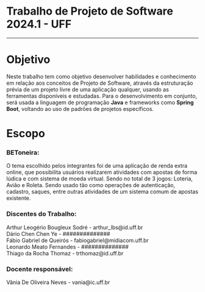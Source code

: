 <h1> Trabalho de Projeto de Software 2024.1 - UFF </h1>
<hr>

<!--<h3>Objetivo:</h3>-->

# Objetivo

Neste trabalho tem como objetivo desenvolver habilidades e conhecimento em relação aos conceitos de Projeto de Software, através da estruturação prévia de um projeto livre de uma aplicação qualquer, usando as ferramentas disponíveis e estudadas.
Para o desenvolvimento em conjunto, será usada a linguagem de programação <b>Java</b> e frameworks como <b>Spring Boot</b>, voltando ao uso de padrões de projetos específicos.

# Escopo

<h3>BEToneira:</h3>
O tema escolhido pelos integrantes foi de uma aplicação de renda extra online, que possibilita usuários realizarem atividades com apostas de forma lúdica e com sistema de moeda virtual. Sendo no total de 3 jogos: Loteria, Avião e Roleta.
Sendo usado tão como operações de autenticação, cadastro, saques, entre outras atividades de um sistema comum de apostas existente.

<h3>Discentes do Trabalho:</h3>
Arthur Leogério Bougleux Sodré - arthur_lbs@id.uff.br
<br>Dário Chen Chen Ye - ##############
<br>Fábio Gabriel de Queirós - fabiogabriel@midiacom.uff.br
<br>Leonardo Meato Fernandes - ##############
<br>Thiago da Rocha Thomaz - trthomaz@id.uff.br

<!-- Contatos -->
<h3>Docente responsável:</h3>
Vânia De Oliveira Neves - vania@ic.uff.br
</hr>
